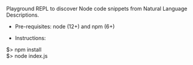 Playground REPL to discover Node code snippets from Natural Language
Descriptions.

* Pre-requisites: node (12+) and npm (6+)

* Instructions:

$> npm install<br>
$> node index.js
